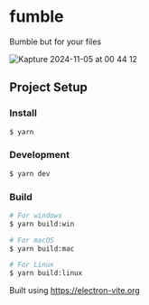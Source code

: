 # fumble

Bumble but for your files

![Kapture 2024-11-05 at 00 44 12](https://github.com/user-attachments/assets/de28a92c-349a-4902-bcc6-26f58d5795bf)

## Project Setup

### Install

```bash
$ yarn
```

### Development

```bash
$ yarn dev
```

### Build

```bash
# For windows
$ yarn build:win

# For macOS
$ yarn build:mac

# For Linux
$ yarn build:linux
```

Built using https://electron-vite.org
